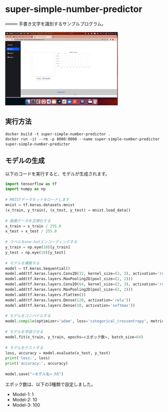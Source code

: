 # super-simple-number-predictor

💤💤💤 手書き文字を識別するサンプルプログラム。  

![成果物](./docs/fruit.gif)  

## 実行方法

```shell
docker build -t super-simple-number-predictor .
docker run -it --rm -p 8000:8000 --name super-simple-number-predictor super-simple-number-predictor
```

## モデルの生成

以下のコードを実行すると、モデルが生成されます。  

```python
import tensorflow as tf
import numpy as np

# MNISTデータセットをロードします
mnist = tf.keras.datasets.mnist
(x_train, y_train), (x_test, y_test) = mnist.load_data()

# 画像データを正規化する
x_train = x_train / 255.0
x_test = x_test / 255.0

# ラベルをone-hotエンコーディングする
y_train = np.eye(10)[y_train]
y_test = np.eye(10)[y_test]

# モデルを構築する
model = tf.keras.Sequential()
model.add(tf.keras.layers.Conv2D(32, kernel_size=(3, 3), activation='relu', input_shape=(28, 28, 1)))
model.add(tf.keras.layers.MaxPooling2D(pool_size=(2, 2)))
model.add(tf.keras.layers.Conv2D(64, kernel_size=(3, 3), activation='relu'))
model.add(tf.keras.layers.MaxPooling2D(pool_size=(2, 2)))
model.add(tf.keras.layers.Flatten())
model.add(tf.keras.layers.Dense(128, activation='relu'))
model.add(tf.keras.layers.Dense(10, activation='softmax'))

# モデルをコンパイルする
model.compile(optimizer='adam', loss='categorical_crossentropy', metrics=['accuracy'])

# モデルを学習させる
model.fit(x_train, y_train, epochs=⭐️エポック数⭐️, batch_size=64)

# モデルをテストする
loss, accuracy = model.evaluate(x_test, y_test)
print('loss:', loss)
print('accuracy:', accuracy)

model.save("⭐️モデル名⭐️.h5")
```

エポック数は、以下の3種類で設定しました。  

- Model-1: 1
- Model-2: 10
- Model-3: 100
